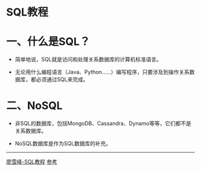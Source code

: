 # SQL教程

# 一、什么是SQL？

- 简单地说，SQL就是访问和处理关系数据库的计算机标准语言。

- 无论用什么编程语言（Java、Python……）编写程序，只要涉及到操作关系数据库，都必须通过SQL来完成。


# 二、NoSQL

- 非SQL的数据库，包括MongoDB、Cassandra、Dynamo等等，它们都不是关系数据库。

- NoSQL数据库是作为SQL数据库的补充。



---
[廖雪峰-SQL教程](https://www.liaoxuefeng.com/wiki/1177760294764384)
[参考](https://www.yiibai.com/postgresql)
